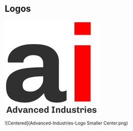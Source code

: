 # Logos

![Basic](Advanced-Industries-Logo-Medium.png)

![Centered](Advanced-Industries-Logo Smaller Center.png)

